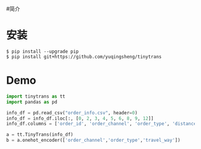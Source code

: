 #简介

# 安装
   
    $ pip install --upgrade pip
    $ pip install git+https://github.com/yuqingsheng/tinytrans

# Demo

~~~python
import tinytrans as tt
import pandas as pd

info_df = pd.read_csv("order_info.csv", header=0)
info_df = info_df.iloc[:, [0, 2, 3, 4, 5, 6, 8, 9, 12]]
info_df.columns = ['order_id', 'order_channel', 'order_type', 'distance', 'weight', 'travel_way', 'lat', 'lng', 'wordseg']

a = tt.TinyTrans(info_df)
b = a.onehot_encoder(['order_channel','order_type','travel_way'])
